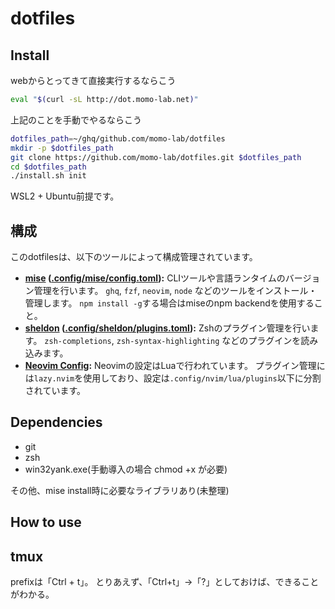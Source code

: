 # dotfiles

## Install

webからとってきて直接実行するならこう

```sh
eval "$(curl -sL http://dot.momo-lab.net)"
```

上記のことを手動でやるならこう

```sh
dotfiles_path=~/ghq/github.com/momo-lab/dotfiles
mkdir -p $dotfiles_path
git clone https://github.com/momo-lab/dotfiles.git $dotfiles_path
cd $dotfiles_path
./install.sh init
```

WSL2 + Ubuntu前提です。

## 構成

このdotfilesは、以下のツールによって構成管理されています。

- **[mise](https://mise.jdx.dev/) ([.config/mise/config.toml](.config/mise/config.toml)):**
  CLIツールや言語ランタイムのバージョン管理を行います。
  `ghq`, `fzf`, `neovim`, `node` などのツールをインストール・管理します。
  `npm install -g`する場合はmiseのnpm backendを使用すること。
- **[sheldon](https://sheldon.cli.rs/) ([.config/sheldon/plugins.toml](.config/sheldon/plugins.toml)):**
  Zshのプラグイン管理を行います。
  `zsh-completions`, `zsh-syntax-highlighting` などのプラグインを読み込みます。
- **[Neovim Config](./.config/nvim):**
  Neovimの設定はLuaで行われています。
  プラグイン管理には`lazy.nvim`を使用しており、設定は`.config/nvim/lua/plugins`以下に分割されています。

## Dependencies

- git
- zsh
- win32yank.exe(手動導入の場合 chmod +x が必要)

その他、mise install時に必要なライブラリあり(未整理)

## How to use

## tmux

prefixは「Ctrl + t」。
とりあえず、「Ctrl+t」→「?」としておけば、できることがわかる。
